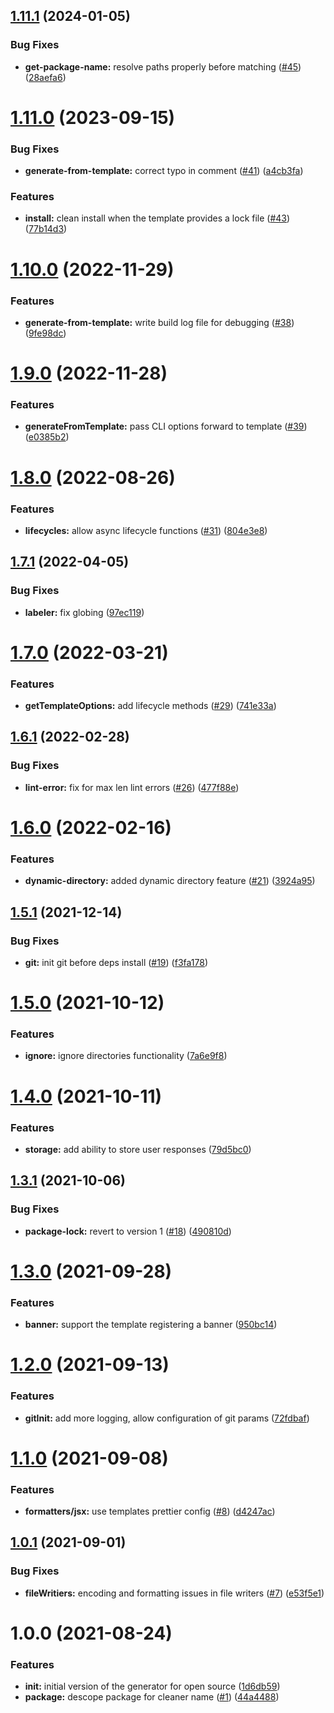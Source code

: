 ## [1.11.1](https://github.com/americanexpress/create-using-template/compare/v1.11.0...v1.11.1) (2024-01-05)


### Bug Fixes

* **get-package-name:** resolve paths properly before matching ([#45](https://github.com/americanexpress/create-using-template/issues/45)) ([28aefa6](https://github.com/americanexpress/create-using-template/commit/28aefa6bcfc6b10b7b0aa9dbc045bb53e7f6b319))

# [1.11.0](https://github.com/americanexpress/create-using-template/compare/v1.10.0...v1.11.0) (2023-09-15)


### Bug Fixes

* **generate-from-template:** correct typo in comment ([#41](https://github.com/americanexpress/create-using-template/issues/41)) ([a4cb3fa](https://github.com/americanexpress/create-using-template/commit/a4cb3fa554239f5fa3e2918ca8dce044fcc6a723))


### Features

* **install:** clean install when the template provides a lock file ([#43](https://github.com/americanexpress/create-using-template/issues/43)) ([77b14d3](https://github.com/americanexpress/create-using-template/commit/77b14d32aae366a49b0551df2bc7f80d06eab235))

# [1.10.0](https://github.com/americanexpress/create-using-template/compare/v1.9.0...v1.10.0) (2022-11-29)


### Features

* **generate-from-template:** write build log file for debugging ([#38](https://github.com/americanexpress/create-using-template/issues/38)) ([9fe98dc](https://github.com/americanexpress/create-using-template/commit/9fe98dca533c2e971e6a20f673c09253c880b9dd))

# [1.9.0](https://github.com/americanexpress/create-using-template/compare/v1.8.0...v1.9.0) (2022-11-28)


### Features

* **generateFromTemplate:** pass CLI options forward to template ([#39](https://github.com/americanexpress/create-using-template/issues/39)) ([e0385b2](https://github.com/americanexpress/create-using-template/commit/e0385b258372a89c87cda13f90bfab72854ee7d3))

# [1.8.0](https://github.com/americanexpress/create-using-template/compare/v1.7.1...v1.8.0) (2022-08-26)


### Features

* **lifecycles:** allow async lifecycle functions ([#31](https://github.com/americanexpress/create-using-template/issues/31)) ([804e3e8](https://github.com/americanexpress/create-using-template/commit/804e3e8bfd17beec209308ab8af6a1365d26d474))

## [1.7.1](https://github.com/americanexpress/create-using-template/compare/v1.7.0...v1.7.1) (2022-04-05)


### Bug Fixes

* **labeler:** fix globing ([97ec119](https://github.com/americanexpress/create-using-template/commit/97ec1194e9e0a99e4d00546541e44ecc1989584d))

# [1.7.0](https://github.com/americanexpress/create-using-template/compare/v1.6.1...v1.7.0) (2022-03-21)


### Features

* **getTemplateOptions:** add lifecycle methods ([#29](https://github.com/americanexpress/create-using-template/issues/29)) ([741e33a](https://github.com/americanexpress/create-using-template/commit/741e33a468ae6656f22fc966c2e14498445809ff))

## [1.6.1](https://github.com/americanexpress/create-using-template/compare/v1.6.0...v1.6.1) (2022-02-28)


### Bug Fixes

* **lint-error:** fix for max len lint errors ([#26](https://github.com/americanexpress/create-using-template/issues/26)) ([477f88e](https://github.com/americanexpress/create-using-template/commit/477f88e054abfafa2ac19e3599f4eab87ce96054))

# [1.6.0](https://github.com/americanexpress/create-using-template/compare/v1.5.1...v1.6.0) (2022-02-16)


### Features

* **dynamic-directory:** added dynamic directory feature ([#21](https://github.com/americanexpress/create-using-template/issues/21)) ([3924a95](https://github.com/americanexpress/create-using-template/commit/3924a95b50e02618efefa978b138c97f06db1bdd))

## [1.5.1](https://github.com/americanexpress/create-using-template/compare/v1.5.0...v1.5.1) (2021-12-14)


### Bug Fixes

* **git:** init git before deps install ([#19](https://github.com/americanexpress/create-using-template/issues/19)) ([f3fa178](https://github.com/americanexpress/create-using-template/commit/f3fa1785aeb0cd59634041cbf04bfcc8c7a1b11c))

# [1.5.0](https://github.com/americanexpress/create-using-template/compare/v1.4.0...v1.5.0) (2021-10-12)


### Features

* **ignore:** ignore directories functionality ([7a6e9f8](https://github.com/americanexpress/create-using-template/commit/7a6e9f888128cd32ee4a20b7263c62ab9bb43d55))

# [1.4.0](https://github.com/americanexpress/create-using-template/compare/v1.3.1...v1.4.0) (2021-10-11)


### Features

* **storage:** add ability to store user responses ([79d5bc0](https://github.com/americanexpress/create-using-template/commit/79d5bc078a0359f54a8f7b5e3ccc695b2093aecd))

## [1.3.1](https://github.com/americanexpress/create-using-template/compare/v1.3.0...v1.3.1) (2021-10-06)


### Bug Fixes

* **package-lock:** revert to version 1 ([#18](https://github.com/americanexpress/create-using-template/issues/18)) ([490810d](https://github.com/americanexpress/create-using-template/commit/490810d303243e2bbd7461d575d1e093ab6362fe))

# [1.3.0](https://github.com/americanexpress/create-using-template/compare/v1.2.0...v1.3.0) (2021-09-28)


### Features

* **banner:** support the template registering a banner ([950bc14](https://github.com/americanexpress/create-using-template/commit/950bc14256050dd9805d2bcfae87b0ef1aea2d23))

# [1.2.0](https://github.com/americanexpress/create-using-template/compare/v1.1.0...v1.2.0) (2021-09-13)


### Features

* **gitInit:** add more logging, allow configuration of git params ([72fdbaf](https://github.com/americanexpress/create-using-template/commit/72fdbafa8e8ee75ece2d11e85dc54b67400ec173))

# [1.1.0](https://github.com/americanexpress/create-using-template/compare/v1.0.1...v1.1.0) (2021-09-08)


### Features

* **formatters/jsx:** use templates prettier config ([#8](https://github.com/americanexpress/create-using-template/issues/8)) ([d4247ac](https://github.com/americanexpress/create-using-template/commit/d4247ac7f232a64b3fc9fa47164415f7b6f4736c))

## [1.0.1](https://github.com/americanexpress/create-using-template/compare/v1.0.0...v1.0.1) (2021-09-01)


### Bug Fixes

* **fileWritiers:** encoding and formatting issues in file writers ([#7](https://github.com/americanexpress/create-using-template/issues/7)) ([e53f5e1](https://github.com/americanexpress/create-using-template/commit/e53f5e1b82bfae9f9826f22339cd8e0db81b8d1d))

# 1.0.0 (2021-08-24)


### Features

* **init:** initial version of the generator for open source ([1d6db59](https://github.com/americanexpress/create-using-template/commit/1d6db59205ee113e5a57266cfc718af60a814614))
* **package:** descope package for cleaner name ([#1](https://github.com/americanexpress/create-using-template/issues/1)) ([44a4488](https://github.com/americanexpress/create-using-template/commit/44a448816f9bfa85ce23de011358a872fa03fbff))
